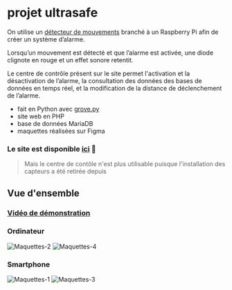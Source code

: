 # projet ultrasafe

On utilise un [détecteur de mouvements](https://wiki.seeedstudio.com/Grove-Ultrasonic_Ranger/) branché à un Raspberry Pi afin de créer un système
d’alarme.

Lorsqu’un mouvement est détecté et que l’alarme est activée, une diode clignote en rouge et un effet sonore retentit.

Le centre de contrôle présent sur le site permet l'activation et la désactivation de l’alarme, la consultation des données des bases de données en temps réel, et la modification de la distance de déclenchement de l’alarme.

- fait en Python avec [grove.py](https://github.com/Seeed-Studio/grove.py)
- site web en PHP
- base de données MariaDB
- maquettes réalisées sur Figma

### Le site est disponible [ici](https://ultrasafe.herokuapp.com/) 🔗

> Mais le centre de contôle n'est plus utilisable puisque l'installation des capteurs a été retirée depuis

## Vue d'ensemble

### [Vidéo de démonstration](https://youtu.be/jChisKLfH24)

### Ordinateur

![Maquettes-2](https://user-images.githubusercontent.com/83944331/158042385-4dea0189-f9f0-4bfb-b9d4-ad74f3eae10c.jpg)
![Maquettes-4](https://user-images.githubusercontent.com/83944331/158042391-ad6a0f8c-9d3b-413c-9526-1291eea8a0e6.jpg)

### Smartphone

![Maquettes-1](https://user-images.githubusercontent.com/83944331/158042395-f368778c-1181-44a4-8a3e-9dcb98abc69d.jpg)
![Maquettes-3](https://user-images.githubusercontent.com/83944331/158042398-dd9bc9d9-c957-4f20-8456-16025ecfab1f.jpg)
